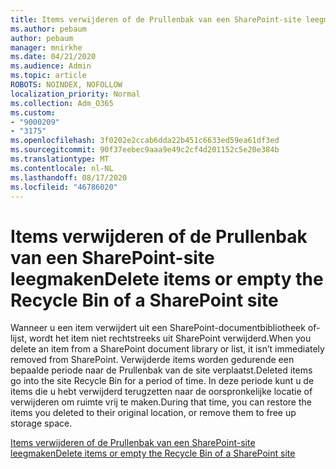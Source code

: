 ```yaml
---
title: Items verwijderen of de Prullenbak van een SharePoint-site leegmaken
ms.author: pebaum
author: pebaum
manager: mnirkhe
ms.date: 04/21/2020
ms.audience: Admin
ms.topic: article
ROBOTS: NOINDEX, NOFOLLOW
localization_priority: Normal
ms.collection: Adm_O365
ms.custom:
- "9000209"
- "3175"
ms.openlocfilehash: 3f0202e2ccab6dda22b451c6633ed59ea61df3ed
ms.sourcegitcommit: 90f37eebec9aaa9e49c2cf4d201152c5e20e384b
ms.translationtype: MT
ms.contentlocale: nl-NL
ms.lasthandoff: 08/17/2020
ms.locfileid: "46786020"
---
```

# <a name="delete-items-or-empty-the-recycle-bin-of-a-sharepoint-site"></a><span data-ttu-id="73c0e-102">Items verwijderen of de Prullenbak van een SharePoint-site leegmaken</span><span class="sxs-lookup"><span data-stu-id="73c0e-102">Delete items or empty the Recycle Bin of a SharePoint site</span></span> 

<span data-ttu-id="73c0e-103">Wanneer u een item verwijdert uit een SharePoint-documentbibliotheek of-lijst, wordt het item niet rechtstreeks uit SharePoint verwijderd.</span><span class="sxs-lookup"><span data-stu-id="73c0e-103">When you delete an item from a SharePoint document library or list, it isn’t immediately removed from SharePoint.</span></span> <span data-ttu-id="73c0e-104">Verwijderde items worden gedurende een bepaalde periode naar de Prullenbak van de site verplaatst.</span><span class="sxs-lookup"><span data-stu-id="73c0e-104">Deleted items go into the site Recycle Bin for a period of time.</span></span> <span data-ttu-id="73c0e-105">In deze periode kunt u de items die u hebt verwijderd terugzetten naar de oorspronkelijke locatie of verwijderen om ruimte vrij te maken.</span><span class="sxs-lookup"><span data-stu-id="73c0e-105">During that time, you can restore the items you deleted to their original location, or remove them to free up storage space.</span></span>

[<span data-ttu-id="73c0e-106">Items verwijderen of de Prullenbak van een SharePoint-site leegmaken</span><span class="sxs-lookup"><span data-stu-id="73c0e-106">Delete items or empty the Recycle Bin of a SharePoint site</span></span>](https://support.office.com/article/2e713599-d13e-40d6-96dc-66f0a366f74e)